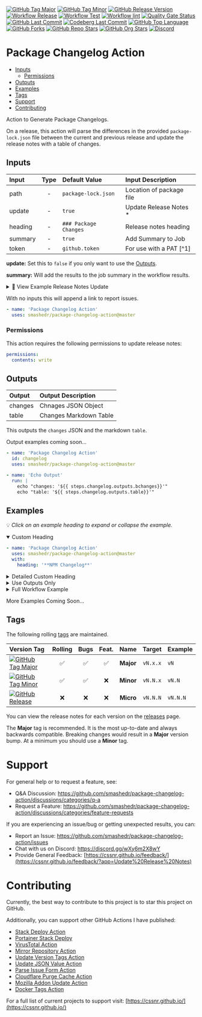 [![GitHub Tag Major](https://img.shields.io/github/v/tag/smashedr/package-changelog-action?sort=semver&filter=!v*.*&logo=git&logoColor=white&labelColor=585858&label=%20)](https://github.com/smashedr/package-changelog-action/tags)
[![GitHub Tag Minor](https://img.shields.io/github/v/tag/smashedr/package-changelog-action?sort=semver&filter=!v*.*.*&logo=git&logoColor=white&labelColor=585858&label=%20)](https://github.com/smashedr/package-changelog-action/tags)
[![GitHub Release Version](https://img.shields.io/github/v/release/smashedr/package-changelog-action?logo=git&logoColor=white&label=latest)](https://github.com/smashedr/package-changelog-action/releases/latest)
[![Workflow Release](https://img.shields.io/github/actions/workflow/status/smashedr/package-changelog-action/release.yaml?logo=github&label=release)](https://github.com/smashedr/package-changelog-action/actions/workflows/release.yaml)
[![Workflow Test](https://img.shields.io/github/actions/workflow/status/smashedr/package-changelog-action/test.yaml?logo=github&label=test)](https://github.com/smashedr/package-changelog-action/actions/workflows/test.yaml)
[![Workflow lint](https://img.shields.io/github/actions/workflow/status/smashedr/package-changelog-action/lint.yaml?logo=github&label=lint)](https://github.com/smashedr/package-changelog-action/actions/workflows/lint.yaml)
[![Quality Gate Status](https://sonarcloud.io/api/project_badges/measure?project=smashedr_package-changelog-action&metric=alert_status)](https://sonarcloud.io/summary/new_code?id=smashedr_package-changelog-action)
[![GitHub Last Commit](https://img.shields.io/github/last-commit/smashedr/package-changelog-action?logo=github&label=updated)](https://github.com/smashedr/package-changelog-action/graphs/commit-activity)
[![Codeberg Last Commit](https://img.shields.io/gitea/last-commit/shaner/package-changelog-action/master?gitea_url=https%3A%2F%2Fcodeberg.org%2F&logo=codeberg&logoColor=white&label=updated)](https://codeberg.org/shaner/package-changelog-action)
[![GitHub Top Language](https://img.shields.io/github/languages/top/smashedr/package-changelog-action?logo=htmx)](https://github.com/smashedr/package-changelog-action)
[![GitHub Forks](https://img.shields.io/github/forks/smashedr/package-changelog-action?style=flat&logo=github)](https://github.com/smashedr/package-changelog-action/forks)
[![GitHub Repo Stars](https://img.shields.io/github/stars/smashedr/package-changelog-action?style=flat&logo=github)](https://github.com/smashedr/package-changelog-action/stargazers)
[![GitHub Org Stars](https://img.shields.io/github/stars/cssnr?style=flat&logo=github&label=org%20stars)](https://cssnr.github.io/)
[![Discord](https://img.shields.io/discord/899171661457293343?logo=discord&logoColor=white&label=discord&color=7289da)](https://discord.gg/wXy6m2X8wY)

# Package Changelog Action

- [Inputs](#Inputs)
  - [Permissions](#Permissions)
- [Outputs](#Outputs)
- [Examples](#Examples)
- [Tags](#Tags)
- [Support](#Support)
- [Contributing](#Contributing)

Action to Generate Package Changelogs.

On a release, this action will parse the differences in the provided `package-lock.json` file
between the current and previous release and update the release notes with a table of changes.

## Inputs

| Input   | Type | Default&nbsp;Value    | Input&nbsp;Description   |
| :------ | :--: | :-------------------- | :----------------------- |
| path    |  -   | `package-lock.json`   | Location of package file |
| update  |  -   | `true`                | Update Release Notes \*  |
| heading |  -   | `### Package Changes` | Release notes heading    |
| summary |  -   | `true`                | Add Summary to Job       |
| token   |  -   | `github.token`        | For use with a PAT [^1]  |

**update:** Set this to `false` if you only want to use the [Outputs](#Outputs).

**summary:** Will add the results to the job summary in the workflow results.

<details><summary>👀 View Example Release Notes Update</summary>

---

### Package Changes

| Package                                      | ❔  | Before | After  |
| -------------------------------------------- | --- | ------ | ------ |
| @eslint/config-helpers                       | 🆕  |        | 0.1.0  |
| @eslint-community/eslint-utils               | ✅  | 4.4.1  | 4.5.1  |
| @eslint/core                                 | ✅  | 0.11.0 | 0.12.0 |
| @eslint/eslintrc                             | ✅  | 3.2.0  | 3.3.0  |
| @eslint/js                                   | ✅  | 9.20.0 | 9.22.0 |
| @eslint/plugin-kit                           | ✅  | 0.2.5  | 0.2.7  |
| @humanwhocodes/retry                         | ✅  | 0.4.1  | 0.4.2  |
| @octokit/endpoint                            | ✅  | 9.0.5  | 9.0.6  |
| @octokit/graphql                             | ✅  | 7.1.0  | 7.1.1  |
| @octokit/plugin-paginate-rest                | ✅  | 9.2.1  | 9.2.2  |
| @octokit/request                             | ✅  | 8.4.0  | 8.4.1  |
| @octokit/request-error                       | ✅  | 5.1.0  | 5.1.1  |
| acorn                                        | ✅  | 8.14.0 | 8.14.1 |
| eslint                                       | ✅  | 9.20.1 | 9.22.0 |
| eslint-scope                                 | ✅  | 8.2.0  | 8.3.0  |
| flatted                                      | ✅  | 3.3.2  | 3.3.3  |
| prettier                                     | ✅  | 3.5.0  | 3.5.3  |
| @eslint/plugin-kit/node_modules/@eslint/core | ⛔  | 0.10.0 |        |

---

</details>

With no inputs this will append a link to report issues.

```yaml
- name: 'Package Changelog Action'
  uses: smashedr/package-changelog-action@master
```

### Permissions

This action requires the following permissions to update release notes:

```yaml
permissions:
  contents: write
```

## Outputs

| Output  | Output&nbsp;Description |
| :------ | :---------------------- |
| changes | Chnages JSON Object     |
| table   | Changes Markdown Table  |

This outputs the `changes` JSON and the markdown `table`.

Output examples coming soon...

```yaml
- name: 'Package Changelog Action'
  id: changelog
  uses: smashedr/package-changelog-action@master

- name: 'Echo Output'
  run: |
    echo "changes: '${{ steps.changelog.outputs.bchanges}}'"
    echo "table: '${{ steps.changelog.outputs.table}}'"
```

## Examples

💡 _Click on an example heading to expand or collapse the example._

<details open><summary>Custom Heading</summary>

```yaml
- name: 'Package Changelog Action'
  uses: smashedr/package-changelog-action@master
  with:
    heading: '**NPM Changelog**'
```

</details>
<details><summary>Detailed Custom Heading</summary>

```yaml
- name: 'Package Changelog Action'
  uses: smashedr/package-changelog-action@master
  with:
    heading: |
      ---

      # Package Changes
```

</details>
<details><summary>Use Outputs Only</summary>

```yaml
- name: 'Package Changelog Action'
  id: changelog
  uses: smashedr/package-changelog-action@master
  with:
    update: false

- name: 'Echo Output'
  run: |
    echo "changes: '${{ steps.changelog.outputs.bchanges}}'"
    echo "table: '${{ steps.changelog.outputs.table}}'"
```

</details>
<details><summary>Full Workflow Example</summary>

```yaml
name: 'Release'

on:
  release:
    types: [published]

jobs:
  release:
    name: 'Release'
    runs-on: ubuntu-latest
    timeout-minutes: 5
    permissions:
      contents: write

    steps:
      - name: 'Package Changelog Action'
        uses: smashedr/package-changelog-action@master
        continue-on-error: true
```

</details>

More Examples Coming Soon...

## Tags

The following rolling [tags](https://github.com/smashedr/package-changelog-action/tags) are maintained.

| Version&nbsp;Tag                                                                                                                                                                                                                       | Rolling | Bugs | Feat. |   Name    |  Target  | Example  |
| :------------------------------------------------------------------------------------------------------------------------------------------------------------------------------------------------------------------------------------- | :-----: | :--: | :---: | :-------: | :------: | :------- |
| [![GitHub Tag Major](https://img.shields.io/github/v/tag/smashedr/package-changelog-action?sort=semver&filter=!v*.*&style=for-the-badge&label=%20&color=44cc10)](https://github.com/smashedr/package-changelog-action/releases/latest) |   ✅    |  ✅  |  ✅   | **Major** | `vN.x.x` | `vN`     |
| [![GitHub Tag Minor](https://img.shields.io/github/v/tag/smashedr/package-changelog-action?sort=semver&filter=!v*.*.*&style=for-the-badge&label=%20&color=blue)](https://github.com/smashedr/package-changelog-action/releases/latest) |   ✅    |  ✅  |  ❌   | **Minor** | `vN.N.x` | `vN.N`   |
| [![GitHub Release](https://img.shields.io/github/v/release/smashedr/package-changelog-action?style=for-the-badge&label=%20&color=red)](https://github.com/smashedr/package-changelog-action/releases/latest)                           |   ❌    |  ❌  |  ❌   | **Micro** | `vN.N.N` | `vN.N.N` |

You can view the release notes for each version on the [releases](https://github.com/cssnr/cloudflare-purge-cache-action/releases) page.

The **Major** tag is recommended. It is the most up-to-date and always backwards compatible.
Breaking changes would result in a **Major** version bump. At a minimum you should use a **Minor** tag.

# Support

For general help or to request a feature, see:

- Q&A Discussion: https://github.com/smashedr/package-changelog-action/discussions/categories/q-a
- Request a Feature: https://github.com/smashedr/package-changelog-action/discussions/categories/feature-requests

If you are experiencing an issue/bug or getting unexpected results, you can:

- Report an Issue: https://github.com/smashedr/package-changelog-action/issues
- Chat with us on Discord: https://discord.gg/wXy6m2X8wY
- Provide General Feedback: [https://cssnr.github.io/feedback/](https://cssnr.github.io/feedback/?app=Update%20Release%20Notes)

# Contributing

Currently, the best way to contribute to this project is to star this project on GitHub.

Additionally, you can support other GitHub Actions I have published:

- [Stack Deploy Action](https://github.com/cssnr/stack-deploy-action?tab=readme-ov-file#readme)
- [Portainer Stack Deploy](https://github.com/cssnr/portainer-stack-deploy-action?tab=readme-ov-file#readme)
- [VirusTotal Action](https://github.com/cssnr/virustotal-action?tab=readme-ov-file#readme)
- [Mirror Repository Action](https://github.com/cssnr/mirror-repository-action?tab=readme-ov-file#readme)
- [Update Version Tags Action](https://github.com/cssnr/update-version-tags-action?tab=readme-ov-file#readme)
- [Update JSON Value Action](https://github.com/cssnr/update-json-value-action?tab=readme-ov-file#readme)
- [Parse Issue Form Action](https://github.com/cssnr/parse-issue-form-action?tab=readme-ov-file#readme)
- [Cloudflare Purge Cache Action](https://github.com/cssnr/cloudflare-purge-cache-action?tab=readme-ov-file#readme)
- [Mozilla Addon Update Action](https://github.com/cssnr/mozilla-addon-update-action?tab=readme-ov-file#readme)
- [Docker Tags Action](https://github.com/cssnr/docker-tags-action?tab=readme-ov-file#readme)

For a full list of current projects to support visit: [https://cssnr.github.io/](https://cssnr.github.io/)
